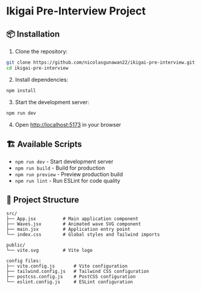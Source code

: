 # Ikigai Pre-Interview Project

## 📦 Installation

1. Clone the repository:

```bash
git clone https://github.com/nicolasgunawan22/ikigai-pre-interview.git
cd ikigai-pre-interview
```

2. Install dependencies:

```bash
npm install
```

3. Start the development server:

```bash
npm run dev
```

4. Open [http://localhost:5173](http://localhost:5173) in your browser

## 🏗️ Available Scripts

- `npm run dev` - Start development server
- `npm run build` - Build for production
- `npm run preview` - Preview production build
- `npm run lint` - Run ESLint for code quality

## 📁 Project Structure

```
src/
├── App.jsx          # Main application component
├── Waves.jsx        # Animated wave SVG component
├── main.jsx         # Application entry point
└── index.css        # Global styles and Tailwind imports

public/
└── vite.svg         # Vite logo

config files:
├── vite.config.js       # Vite configuration
├── tailwind.config.js   # Tailwind CSS configuration
├── postcss.config.js    # PostCSS configuration
└── eslint.config.js     # ESLint configuration
```
